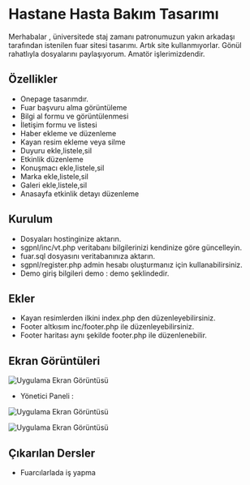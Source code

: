 
# Hastane Hasta Bakım Tasarımı

Merhabalar , üniversitede staj zamanı patronumuzun yakın arkadaşı tarafından istenilen fuar sitesi tasarımı. Artık site kullanmıyorlar. Gönül rahatlıyla dosyalarını paylaşıyorum.
Amatör işlerimizdendir.



## Özellikler
- Onepage tasarımdır.
- Fuar başvuru alma görüntüleme
- Bilgi al formu ve görüntülenmesi
- İletişim formu ve listesi
- Haber ekleme ve düzenleme
- Kayan resim ekleme veya silme
- Duyuru ekle,listele,sil
- Etkinlik düzenleme
- Konuşmacı ekle,listele,sil
- Marka ekle,listele,sil
- Galeri ekle,listele,sil
- Anasayfa etkinlik detayı düzenleme

## Kurulum
- Dosyaları hostinginize aktarın. 
- sgpnl/inc/vt.php veritabanı bilgilerinizi kendinize göre güncelleyin.
- fuar.sql dosyasını veritabanınıza aktarın.
- sgpnl/register.php admin hesabı oluşturmanız için kullanabilirsiniz.
- Demo giriş bilgileri demo : demo şeklindedir.
  
## Ekler

- Kayan resimlerden ilkini index.php den düzenleyebilirsiniz.
- Footer altkısım inc/footer.php ile düzenleyebilirsiniz.
- Footer haritası aynı şekilde footer.php ile düzenlenebilir.
## Ekran Görüntüleri

![Uygulama Ekran Görüntüsü](https://i.hizliresim.com/r29v71c.png)

- Yönetici Paneli :


![Uygulama Ekran Görüntüsü](https://i.hizliresim.com/ku6lbqb.png)

![Uygulama Ekran Görüntüsü](https://i.hizliresim.com/ftx9xan.png)

## Çıkarılan Dersler

- Fuarcılarlada iş yapma




  
